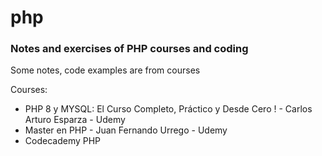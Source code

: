 # php

### Notes and exercises of PHP courses and coding

Some notes, code examples are from courses

Courses:
- PHP 8 y MYSQL: El Curso Completo, Práctico y Desde Cero ! - Carlos Arturo Esparza - Udemy 
- Master en PHP - Juan Fernando Urrego - Udemy
- Codecademy PHP
